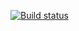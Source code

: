 [![Build status](https://ci.appveyor.com/api/projects/status/kqsd67nnp0f8r4u8?svg=true)](https://ci.appveyor.com/project/kassiopea-coder/ajs-unittest2)
